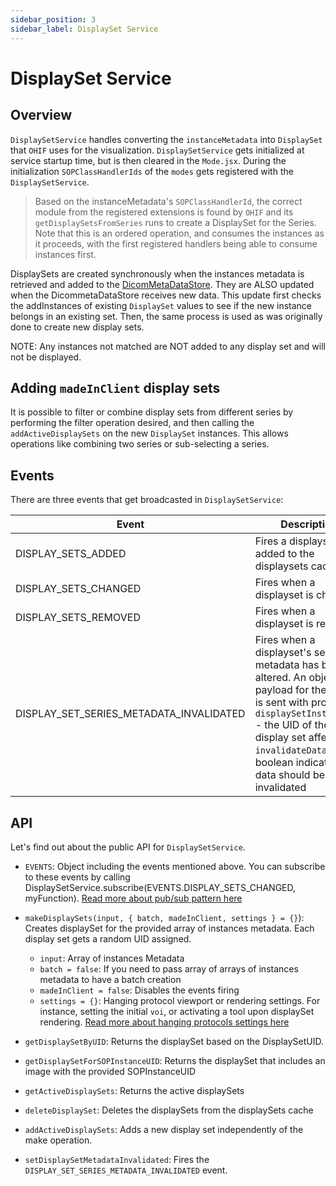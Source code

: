 ```yaml
---
sidebar_position: 3
sidebar_label: DisplaySet Service
---
```

# DisplaySet Service


## Overview
`DisplaySetService` handles converting the `instanceMetadata` into `DisplaySet` that `OHIF` uses for the visualization. `DisplaySetService` gets initialized at service startup time, but is then cleared in the `Mode.jsx`. During the initialization `SOPClassHandlerIds` of the `modes` gets registered with the `DisplaySetService`.

> Based on the instanceMetadata's `SOPClassHandlerId`, the correct module from the registered extensions is found by `OHIF` and its `getDisplaySetsFromSeries` runs to create a DisplaySet for the Series.  Note
that this is an ordered operation, and consumes the instances as it proceeds, with the first registered
handlers being able to consume instances first.

DisplaySets are created synchronously when the instances metadata is retrieved and added to the [DicomMetaDataStore](../data//DicomMetadataStore.md).  They are ALSO updated when
the DicommetaDataStore receives new data.  This update first checks the addInstances
of existing `DisplaySet` values to see if the new instance belongs in an existing set.
Then, the same process is used as was originally done to create new display sets.

NOTE: Any instances not matched are NOT added to any display set and will not be displayed.

## Adding `madeInClient` display sets
It is possible to filter or combine display sets from different series by
performing the filter operation desired, and then calling the `addActiveDisplaySets`
on the new `DisplaySet` instances.  This allows operations like combining
two series or sub-selecting a series.

## Events
There are three events that get broadcasted in `DisplaySetService`:

| Event                | Description                                          |
| -------------------- | ---------------------------------------------------- |
| DISPLAY_SETS_ADDED   | Fires a displayset is added to the displaysets cache |
| DISPLAY_SETS_CHANGED | Fires when a displayset is changed                   |
| DISPLAY_SETS_REMOVED | Fires when a displayset is removed                   |
| DISPLAY_SET_SERIES_METADATA_INVALIDATED | Fires when a displayset's series metadata has been altered. An object payload for the event is sent with properties: `displaySetInstanceUID` - the UID of the display set affected; `invalidateData` - boolean indicating if data should be invalidated


## API
Let's find out about the public API for `DisplaySetService`.

- `EVENTS`: Object including the events mentioned above. You can subscribe to these events
  by calling DisplaySetService.subscribe(EVENTS.DISPLAY_SETS_CHANGED, myFunction). [Read more about pub/sub pattern here](../pubsub.md)

- `makeDisplaySets(input, { batch, madeInClient, settings } = {}`): Creates displaySet for the provided
  array of instances metadata. Each display set gets a random UID assigned.

  - `input`: Array of instances Metadata
  - `batch = false`: If you need to pass array of arrays of instances metadata to have a batch creation
  - `madeInClient = false`: Disables the events firing
  - `settings = {}`: Hanging protocol viewport or rendering settings. For instance, setting the initial `voi`, or activating a tool upon
    displaySet rendering. [Read more about hanging protocols settings here](./HangingProtocolService.md#Settings)


- `getDisplaySetByUID`: Returns the displaySet based on the DisplaySetUID.

- `getDisplaySetForSOPInstanceUID`: Returns the displaySet that includes an image with the provided SOPInstanceUID

- `getActiveDisplaySets`: Returns the active displaySets

- `deleteDisplaySet`: Deletes the displaySets from the displaySets cache

- `addActiveDisplaySets`: Adds a new display set independently of the make operation.

- `setDisplaySetMetadataInvalidated`: Fires the `DISPLAY_SET_SERIES_METADATA_INVALIDATED` event.

